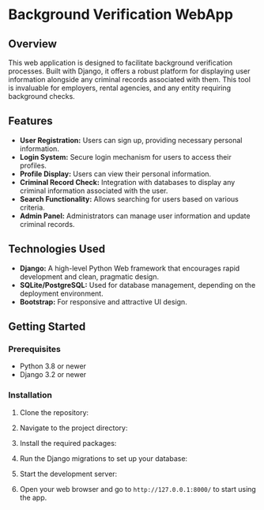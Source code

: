 # Background Verification WebApp

## Overview

This web application is designed to facilitate background verification processes. Built with Django, it offers a robust platform for displaying user information alongside any criminal records associated with them. This tool is invaluable for employers, rental agencies, and any entity requiring background checks.

## Features

- **User Registration:** Users can sign up, providing necessary personal information.
- **Login System:** Secure login mechanism for users to access their profiles.
- **Profile Display:** Users can view their personal information.
- **Criminal Record Check:** Integration with databases to display any criminal information associated with the user.
- **Search Functionality:** Allows searching for users based on various criteria.
- **Admin Panel:** Administrators can manage user information and update criminal records.

## Technologies Used

- **Django:** A high-level Python Web framework that encourages rapid development and clean, pragmatic design.
- **SQLite/PostgreSQL:** Used for database management, depending on the deployment environment.
- **Bootstrap:** For responsive and attractive UI design.

## Getting Started

### Prerequisites

- Python 3.8 or newer
- Django 3.2 or newer

### Installation

1. Clone the repository:
2. Navigate to the project directory:
3. Install the required packages:
4. Run the Django migrations to set up your database:
5. Start the development server:

6. Open your web browser and go to `http://127.0.0.1:8000/` to start using the app.


